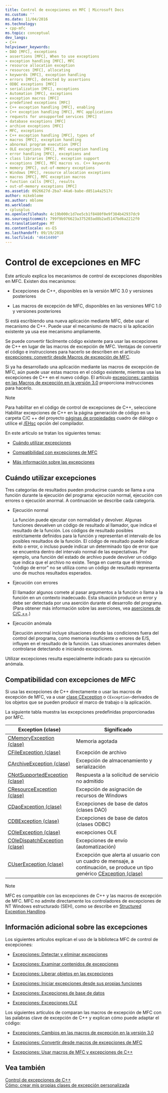 ```yaml
---
title: Control de excepciones en MFC | Microsoft Docs
ms.custom: ''
ms.date: 11/04/2016
ms.technology:
- cpp-mfc
ms.topic: conceptual
dev_langs:
- C++
helpviewer_keywords:
- DAO [MFC], exceptions
- assertions [MFC], When to use exceptions
- exception handling [MFC], MFC
- resource allocation exception
- resources [MFC], allocating
- keywords [MFC], exception handling
- errors [MFC], detected by assertions
- ODBC exceptions [MFC]
- serialization [MFC], exceptions
- Automation [MFC], exceptions
- exception macros [MFC]
- predefined exceptions [MFC]
- C++ exception handling [MFC], enabling
- C++ exception handling [MFC], MFC applications
- requests for unsupported services [MFC]
- database exceptions [MFC]
- archive exceptions [MFC]
- MFC, exceptions
- C++ exception handling [MFC], types of
- macros [MFC], exception handling
- abnormal program execution [MFC]
- OLE exceptions [MFC], MFC exception handling
- error handling [MFC], exceptions and
- class libraries [MFC], exception support
- exceptions [MFC], MFC macros vs. C++ keywords
- memory [MFC], out-of-memory exceptions
- Windows [MFC], resource allocation exceptions
- macros [MFC], MFC exception macros
- function calls [MFC], results
- out-of-memory exceptions [MFC]
ms.assetid: 0926627d-2ba7-44a6-babe-d851a4a2517c
author: mikeblome
ms.author: mblome
ms.workload:
- cplusplus
ms.openlocfilehash: 4c19b000c1d7ee5cb1f8480f0e9f384b42937dc9
ms.sourcegitcommit: 799f9b976623a375203ad8b2ad5147bd6a2212f0
ms.translationtype: MT
ms.contentlocale: es-ES
ms.lasthandoff: 09/19/2018
ms.locfileid: "46414490"
---
```

# <a name="exception-handling-in-mfc"></a>Control de excepciones en MFC

Este artículo explica los mecanismos de control de excepciones disponibles en MFC. Existen dos mecanismos:

- Excepciones de C++, disponibles en la versión MFC 3.0 y versiones posteriores

- Las macros de excepción de MFC, disponibles en las versiones MFC 1.0 y versiones posteriores

Si está escribiendo una nueva aplicación mediante MFC, debe usar el mecanismo de C++. Puede usar el mecanismo de macro si la aplicación existente ya usa ese mecanismo ampliamente.

Se puede convertir fácilmente código existente para usar las excepciones de C++ en lugar de las macros de excepción de MFC. Ventajas de convertir el código e instrucciones para hacerlo se describen en el artículo [excepciones: convertir desde Macros de excepción de MFC](../mfc/exceptions-converting-from-mfc-exception-macros.md).

Si ya ha desarrollado una aplicación mediante las macros de excepción de MFC, aún puede usar estas macros en el código existente, mientras usa las excepciones de C++ en el nuevo código. El artículo [excepciones: cambios en las Macros de excepción en la versión 3.0](../mfc/exceptions-changes-to-exception-macros-in-version-3-0.md) proporciona instrucciones para hacerlo.

> [!NOTE]
>  Para habilitar en el código de control de excepciones de C++, seleccione Habilitar excepciones de C++ en la página generación de código en la carpeta C/C ++ del proyecto [páginas de propiedades](../ide/property-pages-visual-cpp.md) cuadro de diálogo o utilice el [/EHsc](../build/reference/eh-exception-handling-model.md) opción del compilador.

En este artículo se tratan los siguientes temas:

- [Cuándo utilizar excepciones](#_core_when_to_use_exceptions)

- [Compatibilidad con excepciones de MFC](#_core_mfc_exception_support)

- [Más información sobre las excepciones](#_core_further_reading_about_exceptions)

##  <a name="_core_when_to_use_exceptions"></a> Cuándo utilizar excepciones

Tres categorías de resultados pueden producirse cuando se llama a una función durante la ejecución del programa: ejecución normal, ejecución con errores o ejecución anormal. A continuación se describe cada categoría.

- Ejecución normal

     La función puede ejecutar con normalidad y devolver. Algunas funciones devuelven un código de resultado al llamador, que indica el resultado de la función. Los códigos de resultado posibles estrictamente definidos para la función y representan el intervalo de los posibles resultados de la función. El código de resultado puede indicar éxito o error, o incluso puede indicar un determinado tipo de error que se encuentra dentro del intervalo normal de las expectativas. Por ejemplo, una función del estado de archivo puede devolver un código que indica que el archivo no existe. Tenga en cuenta que el término "código de error" no se utiliza como un código de resultado representa uno de muchos resultados esperados.

- Ejecución con errores

     El llamador algunos comete al pasar argumentos a la función o llama a la función en un contexto inadecuado. Esta situación produce un error y debe ser detectada por una aserción durante el desarrollo del programa. (Para obtener más información sobre las aserciones, vea [aserciones de C/C ++](/visualstudio/debugger/c-cpp-assertions).)

- Ejecución anómala

     Ejecución anormal incluye situaciones donde las condiciones fuera del control del programa, como memoria insuficiente o errores de E/S, influyen en el resultado de la función. Las situaciones anormales deben controlarse detectando e iniciando excepciones.

Utilizar excepciones resulta especialmente indicado para su ejecución anómala.

##  <a name="_core_mfc_exception_support"></a> Compatibilidad con excepciones de MFC

Si usa las excepciones de C++ directamente o usar las macros de excepción de MFC, va a usar [clase CException](../mfc/reference/cexception-class.md) o `CException`-derivados de los objetos que se pueden producir el marco de trabajo o la aplicación.

La siguiente tabla muestra las excepciones predefinidas proporcionadas por MFC.

|Exception (clase)|Significado|
|---------------------|-------------|
|[CMemoryException (clase)](../mfc/reference/cmemoryexception-class.md)|Memoria agotada|
|[CFileException (clase)](../mfc/reference/cfileexception-class.md)|Excepción de archivo|
|[CArchiveException (clase)](../mfc/reference/carchiveexception-class.md)|Excepción de almacenamiento y serialización|
|[CNotSupportedException (clase)](../mfc/reference/cnotsupportedexception-class.md)|Respuesta a la solicitud de servicio no admitido|
|[CResourceException (clase)](../mfc/reference/cresourceexception-class.md)|Excepción de asignación de recursos de Windows|
|[CDaoException (clase)](../mfc/reference/cdaoexception-class.md)|Excepciones de base de datos (clases DAO)|
|[CDBException (clase)](../mfc/reference/cdbexception-class.md)|Excepciones de base de datos (clases ODBC)|
|[COleException (clase)](../mfc/reference/coleexception-class.md)|excepciones OLE|
|[COleDispatchException (clase)](../mfc/reference/coledispatchexception-class.md)|Excepciones de envío (automatización)|
|[CUserException (clase)](../mfc/reference/cuserexception-class.md)|Excepción que alerta al usuario con un cuadro de mensaje, a continuación, se produce un tipo genérico [CException (clase)](../mfc/reference/cexception-class.md)|

> [!NOTE]
>  MFC es compatible con las excepciones de C++ y las macros de excepción de MFC. MFC no admite directamente los controladores de excepciones de NT Windows estructurado (SEH), como se describe en [Structured Exception Handling](https://msdn.microsoft.com/library/windows/desktop/ms680657).

##  <a name="_core_further_reading_about_exceptions"></a> Información adicional sobre las excepciones

Los siguientes artículos explican el uso de la biblioteca MFC de control de excepciones:

- [Excepciones: Detectar y eliminar excepciones](../mfc/exceptions-catching-and-deleting-exceptions.md)

- [Excepciones: Examinar contenidos de excepciones](../mfc/exceptions-examining-exception-contents.md)

- [Excepciones: Liberar objetos en las excepciones](../mfc/exceptions-freeing-objects-in-exceptions.md)

- [Excepciones: Iniciar excepciones desde sus propias funciones](../mfc/exceptions-throwing-exceptions-from-your-own-functions.md)

- [Excepciones: Excepciones de base de datos](../mfc/exceptions-database-exceptions.md)

- [Excepciones: Excepciones OLE](../mfc/exceptions-ole-exceptions.md)

Los siguientes artículos de comparan las macros de excepción de MFC con las palabras clave de excepción de C++ y explican cómo puede adaptar el código:

- [Excepciones: Cambios en las macros de excepción en la versión 3.0](../mfc/exceptions-changes-to-exception-macros-in-version-3-0.md)

- [Excepciones: Convertir desde macros de excepciones de MFC](../mfc/exceptions-converting-from-mfc-exception-macros.md)

- [Excepciones: Usar macros de MFC y excepciones de C++](../mfc/exceptions-using-mfc-macros-and-cpp-exceptions.md)

## <a name="see-also"></a>Vea también

[Control de excepciones de C++](../cpp/cpp-exception-handling.md)<br/>
[Cómo: crear mis propias clases de excepción personalizada](http://go.microsoft.com/fwlink/p/?linkid=128045)

